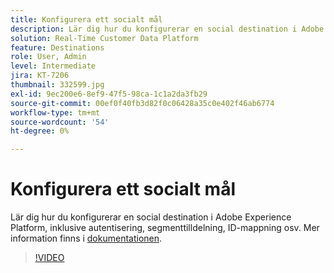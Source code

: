 ```yaml
---
title: Konfigurera ett socialt mål
description: Lär dig hur du konfigurerar en social destination i Adobe Experience Platform, inklusive autentisering, segmenttilldelning, ID-mappning osv.
solution: Real-Time Customer Data Platform
feature: Destinations
role: User, Admin
level: Intermediate
jira: KT-7206
thumbnail: 332599.jpg
exl-id: 9ec200e6-8ef9-47f5-98ca-1c1a2da3fb29
source-git-commit: 00ef0f40fb3d82f0c06428a35c0e402f46ab6774
workflow-type: tm+mt
source-wordcount: '54'
ht-degree: 0%

---
```


# Konfigurera ett socialt mål

Lär dig hur du konfigurerar en social destination i Adobe Experience Platform, inklusive autentisering, segmenttilldelning, ID-mappning osv. Mer information finns i [dokumentationen](https://experienceleague.adobe.com/docs/experience-platform/destinations/catalog/social/overview.html).

>[!VIDEO](https://video.tv.adobe.com/v/332599/?learn=on)

